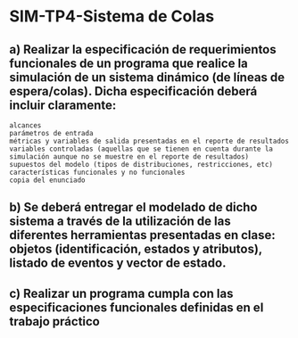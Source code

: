 # SIM-TP4-Sistema de Colas
## a) Realizar la especificación de requerimientos funcionales de un programa que realice la simulación de un sistema dinámico (de líneas de espera/colas). Dicha especificación deberá incluir claramente:
    alcances
    parámetros de entrada
    métricas y variables de salida presentadas en el reporte de resultados
    variables controladas (aquellas que se tienen en cuenta durante la simulación aunque no se muestre en el reporte de resultados)
    supuestos del modelo (tipos de distribuciones, restricciones, etc)
    características funcionales y no funcionales
    copia del enunciado

## b) Se deberá entregar el modelado de dicho sistema a través de la utilización de las diferentes herramientas presentadas en clase: objetos (identificación, estados y atributos), listado de eventos y vector de estado.

## c) Realizar un programa cumpla con las especificaciones funcionales definidas en el trabajo práctico